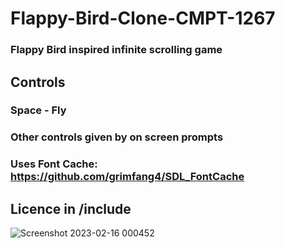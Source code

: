 # Flappy-Bird-Clone-CMPT-1267
### Flappy Bird inspired infinite scrolling game

## Controls
### Space - Fly
### Other controls given by on screen prompts

### Uses Font Cache: https://github.com/grimfang4/SDL_FontCache
## Licence in /include

![Screenshot 2023-02-16 000452](https://user-images.githubusercontent.com/63280140/219304494-821aaeeb-75f4-409a-b614-3bf11bcb5dbb.png)
